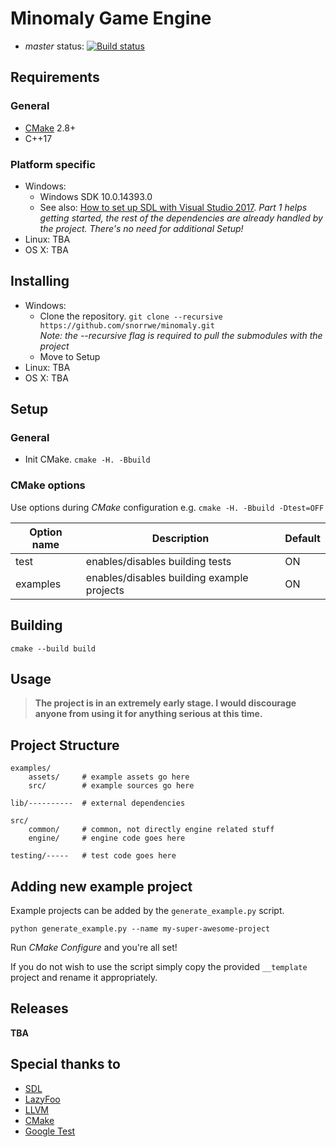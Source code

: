 # Minomaly Game Engine

- _master_ status: [![Build status](https://ci.appveyor.com/api/projects/status/1ix6lgn3objhh270/branch/master?svg=true)](https://ci.appveyor.com/project/snorrwe/minomaly/branch/master)

## Requirements

### General 

- [CMake](https://cmake.org/) 2.8+
- C++17

### Platform specific

- Windows:
    - Windows SDK 10.0.14393.0
    - See also: [How to set up SDL with Visual Studio 2017](https://www.wikihow.com/Set-Up-SDL-with-Visual-Studio-2017). _Part 1 helps getting started, the rest of the dependencies are already handled by the project. There's no need for additional Setup!_
- Linux: TBA
- OS X: TBA

## Installing

- Windows:
    - Clone the repository. `git clone --recursive https://github.com/snorrwe/minomaly.git` <br>
        _Note: the --recursive flag is required to pull the submodules with the project_
    - Move to Setup
- Linux: TBA
- OS X: TBA

## Setup

### General

- Init CMake. `cmake -H. -Bbuild`

### CMake options

Use options during _CMake_ configuration e.g. `cmake -H. -Bbuild -Dtest=OFF`

| Option name | Description | Default |
| ----------- | ----------- | ------- |
| test | enables/disables building tests | ON |
| examples | enables/disables building example projects | ON |


## Building

`cmake --build build`

## Usage

> __The project is in an extremely early stage. I would discourage anyone from using it for anything serious at this time.__

## Project Structure

```
examples/
    assets/     # example assets go here
    src/        # example sources go here

lib/----------  # external dependencies

src/
    common/     # common, not directly engine related stuff
    engine/     # engine code goes here

testing/-----   # test code goes here
```

## Adding new example project

Example projects can be added by the `generate_example.py` script.

`python generate_example.py --name my-super-awesome-project`

Run _CMake Configure_ and you're all set!

If you do not wish to use the script simply copy the provided `__template` project and rename it appropriately.

## Releases

__TBA__

## Special thanks to

- [SDL](https://www.libsdl.org/)
- [LazyFoo](http://www.lazyfoo.net/tutorials/SDL/index.php)
- [LLVM](https://llvm.org/)
- [CMake](https://cmake.org/)
- [Google Test](https://github.com/google/googletest)
